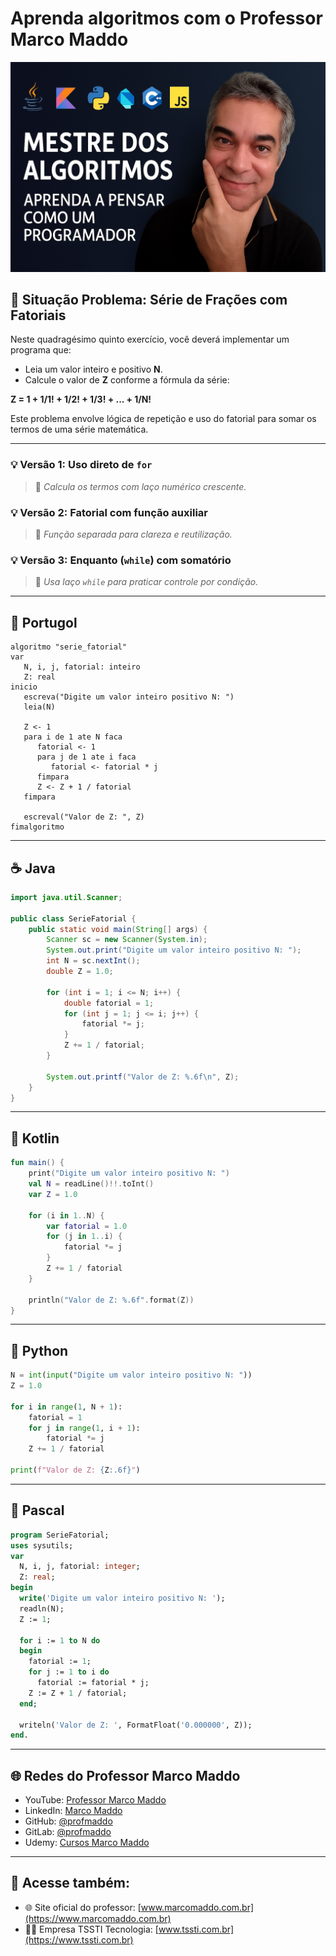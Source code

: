 # Aprenda algoritmos com o Professor Marco Maddo
![Mestre dos Algoritmos](https://raw.githubusercontent.com/profmaddo/algoritmos-resolvidos-java-kotlin-python-pascal/main/images/mestre-dos-algoritmos-02.jpeg)
## 🧠 Situação Problema: Série de Frações com Fatoriais

Neste quadragésimo quinto exercício, você deverá implementar um programa que:
- Leia um valor inteiro e positivo **N**.
- Calcule o valor de **Z** conforme a fórmula da série:
  

**Z = 1 + 1/1! + 1/2! + 1/3! + ... + 1/N!**

Este problema envolve lógica de repetição e uso do fatorial para somar os termos de uma série matemática.

---

### 💡 Versão 1: Uso direto de `for`
> 📘 *Calcula os termos com laço numérico crescente.*

### 💡 Versão 2: Fatorial com função auxiliar
> 🔢 *Função separada para clareza e reutilização.*

### 💡 Versão 3: Enquanto (`while`) com somatório
> 🔄 *Usa laço `while` para praticar controle por condição.*

---

## 💬 Portugol

```portugol
algoritmo "serie_fatorial"
var
   N, i, j, fatorial: inteiro
   Z: real
inicio
   escreva("Digite um valor inteiro positivo N: ")
   leia(N)

   Z <- 1
   para i de 1 ate N faca
      fatorial <- 1
      para j de 1 ate i faca
         fatorial <- fatorial * j
      fimpara
      Z <- Z + 1 / fatorial
   fimpara

   escreval("Valor de Z: ", Z)
fimalgoritmo
```

---

## ☕ Java

```java
import java.util.Scanner;

public class SerieFatorial {
    public static void main(String[] args) {
        Scanner sc = new Scanner(System.in);
        System.out.print("Digite um valor inteiro positivo N: ");
        int N = sc.nextInt();
        double Z = 1.0;

        for (int i = 1; i <= N; i++) {
            double fatorial = 1;
            for (int j = 1; j <= i; j++) {
                fatorial *= j;
            }
            Z += 1 / fatorial;
        }

        System.out.printf("Valor de Z: %.6f\n", Z);
    }
}
```

---

## 💙 Kotlin

```kotlin
fun main() {
    print("Digite um valor inteiro positivo N: ")
    val N = readLine()!!.toInt()
    var Z = 1.0

    for (i in 1..N) {
        var fatorial = 1.0
        for (j in 1..i) {
            fatorial *= j
        }
        Z += 1 / fatorial
    }

    println("Valor de Z: %.6f".format(Z))
}
```

---

## 🐍 Python

```python
N = int(input("Digite um valor inteiro positivo N: "))
Z = 1.0

for i in range(1, N + 1):
    fatorial = 1
    for j in range(1, i + 1):
        fatorial *= j
    Z += 1 / fatorial

print(f"Valor de Z: {Z:.6f}")
```

---

## 🧙 Pascal

```pascal
program SerieFatorial;
uses sysutils;
var
  N, i, j, fatorial: integer;
  Z: real;
begin
  write('Digite um valor inteiro positivo N: ');
  readln(N);
  Z := 1;

  for i := 1 to N do
  begin
    fatorial := 1;
    for j := 1 to i do
      fatorial := fatorial * j;
    Z := Z + 1 / fatorial;
  end;

  writeln('Valor de Z: ', FormatFloat('0.000000', Z));
end.
```

---

## 🌐 Redes do Professor Marco Maddo

- YouTube: [Professor Marco Maddo](https://www.youtube.com/@ProfessorMarcoMaddo)
- LinkedIn: [Marco Maddo](https://www.linkedin.com/in/marcomaddo/)
- GitHub: [@profmaddo](https://github.com/profmaddo)
- GitLab: [@profmaddo](https://gitlab.com/profmaddo)
- Udemy: [Cursos Marco Maddo](https://www.udemy.com/user/marcomaddo/)

---

## 🚀 Acesse também:

- 🌐 Site oficial do professor: [www.marcomaddo.com.br](https://www.marcomaddo.com.br)
- 🧑‍💼 Empresa TSSTI Tecnologia: [www.tssti.com.br](https://www.tssti.com.br)

